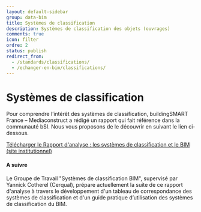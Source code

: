 ```yaml
---
layout: default-sidebar
group: data-bim
title: Systèmes de classification
description: Systèmes de classification des objets (ouvrages)
comments: true
icon: filter
ordre: 2
status: publish
redirect_from:
  - /standards/classifications/
  - /echanger-en-bim/classifications/
---
```


# Systèmes de classification

Pour comprendre l’intérêt des systèmes de classification, buildingSMART France – Mediaconstruct a rédigé un rapport qui fait référence dans la communauté bSI. Nous vous proposons de le découvrir en suivant le lien ci-dessous.

<a class="btn btn-info" href="https://buildingsmartfrance-mediaconstruct.fr/memos-pratiques-BIM" role="button">Télécharger le Rapport d'analyse : les systèmes de classification et le BIM (site institutionnel)</a>

<div class="alert alert-success" role="alert">
  <h4 class="alert-heading"><i class="fa fa-check-circle" aria-hidden="true"></i> A suivre</h4>
  <p>Le Groupe de Travail "Systèmes de classification BIM", supervisé par Yannick Cotherel (Cerqual), prépare actuellement la suite de ce rapport d'analyse à travers le développement d'un tableau de correspondance des systèmes de classification et d'un guide pratique d’utilisation des systèmes de classification du BIM.
</p>
</div>
